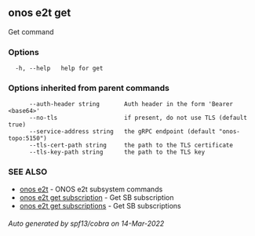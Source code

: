 <!--
SPDX-FileCopyrightText: 2019-present Open Networking Foundation <info@opennetworking.org>

SPDX-License-Identifier: Apache-2.0
-->

## onos e2t get

Get command

### Options

```
  -h, --help   help for get
```

### Options inherited from parent commands

```
      --auth-header string       Auth header in the form 'Bearer <base64>'
      --no-tls                   if present, do not use TLS (default true)
      --service-address string   the gRPC endpoint (default "onos-topo:5150")
      --tls-cert-path string     the path to the TLS certificate
      --tls-key-path string      the path to the TLS key
```

### SEE ALSO

* [onos e2t](onos_e2t.md)	 - ONOS e2t subsystem commands
* [onos e2t get subscription](onos_e2t_get_subscription.md)	 - Get SB subscription
* [onos e2t get subscriptions](onos_e2t_get_subscriptions.md)	 - Get SB subscriptions

###### Auto generated by spf13/cobra on 14-Mar-2022
